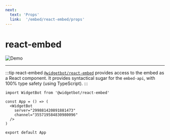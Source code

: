 ```yaml
---
next:
  text: 'Props'
  link:  '/embed/react-embed/props'
---
```


# react-embed

![Demo](https://i.imgur.com/b2SirC2.png)

---

:::tip react-embed
[`@widgetbot/react-embed`](/embed/react-embed/) provides access to the embed as a React component. It provides syntactical sugar for the `embed-api`, with 100% type safety (using TypeScript).
:::
```tsx
import WidgetBot from '@widgetbot/react-embed'

const App = () => (
  <WidgetBot
    server="299881420891881473"
    channel="355719584830980096"
  />
)

export default App
```
